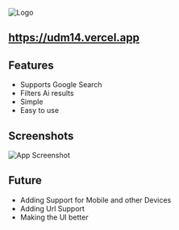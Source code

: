 ![Logo](https://snipboard.io/DLWv97.jpg)

## https://udm14.vercel.app

## Features

- Supports Google Search
- Filters Ai results
- Simple
- Easy to use


## Screenshots

![App Screenshot](https://snipboard.io/1TvDmi.jpg)

## Future

* Adding Support for Mobile and other Devices
* Adding Url Support
* Making the UI better
